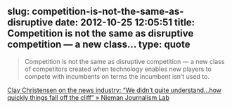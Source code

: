 slug: competition-is-not-the-same-as-disruptive
date: 2012-10-25 12:05:51
title: Competition is not the same as disruptive competition — a new class...
type: quote
---

> Competition is not the same as disruptive competition — a new class of competitors created when technology enables new players to compete with incumbents on terms the incumbent isn’t used to.

[Clay Christensen on the news industry: “We didn’t quite understand…how quickly things fall off the cliff” » Nieman Journalism Lab](http://www.niemanlab.org/2012/10/clay-christensen-on-the-news-industry-we-didnt-quite-understand-how-quickly-things-fall-off-the-cliff/)
